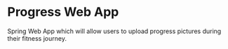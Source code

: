 # Progress Web App

Spring Web App which will allow users to upload progress pictures during their fitness journey.



